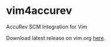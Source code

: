 vim4accurev
===========

AccuRev SCM Integration for Vim

Download latest release on vim.org <a href="http://www.vim.org/scripts/script.php?script_id=2126">here</a>.

